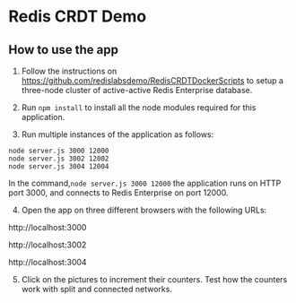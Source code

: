 # Redis CRDT Demo

## How to use the app

1. Follow the instructions on https://github.com/redislabsdemo/RedisCRDTDockerScripts to setup a three-node cluster of active-active Redis Enterprise database.

2. Run `npm install` to install all the node modules required for this application.

3. Run multiple instances of the application as follows:
````
node server.js 3000 12000
node server.js 3002 12002
node server.js 3004 12004
````

In the command,`node server.js 3000 12000` the application runs on HTTP port 3000, and connects to Redis Enterprise on port 12000.

4. Open the app on three different browsers with the following URLs:

http://localhost:3000

http://localhost:3002

http://localhost:3004

5. Click on the pictures to increment their counters. Test how the counters work with split and connected networks.
